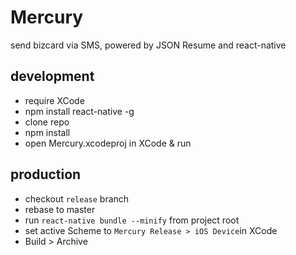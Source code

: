 # Mercury
send bizcard via SMS, powered by JSON Resume and react-native


## development
- require XCode
- npm install react-native -g
- clone repo
- npm install
- open Mercury.xcodeproj in XCode & run

## production
- checkout `release` branch
- rebase to master
- run `react-native bundle --minify` from project root
- set active Scheme to `Mercury Release > iOS Device`in XCode
- Build > Archive
